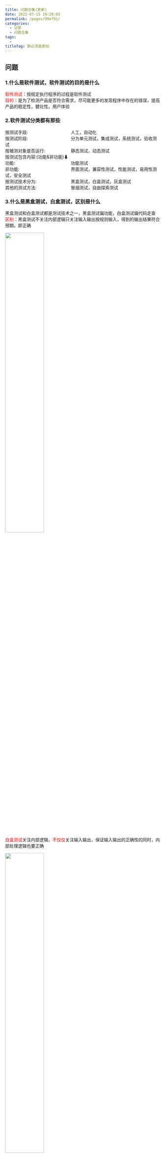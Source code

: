 ```yaml
---
title: 问题合集(更新)
date: 2022-07-15 10:28:03
permalink: /pages/99ef91/
categories:
  - 记录
  - 问题合集
tags:
  - 
titleTag: 那必须是原创
---
```

## 问题
### 1.什么是软件测试，软件测试的目的是什么
<font color=red>软件测试</font>：按规定执行程序的过程是软件测试  
<font color=red>目的</font>：是为了检测产品是否符合需求，尽可能更多的发现程序中存在的错误，提高产品的稳定性，健壮性，用户体验
<!-- more -->

### 2.软件测试分类都有那些
按测试手段:&emsp;&emsp;&emsp;&emsp;&emsp;&emsp;&emsp;&emsp;&emsp;&emsp;人工，自动化  
按测试阶段:&emsp;&emsp;&emsp;&emsp;&emsp;&emsp;&emsp;&emsp;&emsp;&emsp;分为单元测试，集成测试，系统测试，验收测试  
按被测对象是否运行:&emsp;&emsp;&emsp;&emsp;&emsp;&emsp;静态测试，动态测试  
按测试包含内容:(功能&非功能)⬇  
功能:&emsp;&emsp;&emsp;&emsp;&emsp;&emsp;&emsp;&emsp;&emsp;&emsp;&emsp;&emsp;&emsp;功能测试  
非功能:&emsp;&emsp;&emsp;&emsp;&emsp;&emsp;&emsp;&emsp;&emsp;&emsp;&emsp;&emsp;界面测试，兼容性测试，性能测试，易用性测试，安全测试  
按测试技术分为:&emsp;&emsp;&emsp;&emsp;&emsp;&emsp;&emsp;&emsp;黑盒测试，白盒测试，灰盒测试  
其他的测试方法:&emsp;&emsp;&emsp;&emsp;&emsp;&emsp;&emsp;&emsp;冒烟测试，自由探索测试  

### 3.什么是黑盒测试，白盒测试，区别是什么
黑盒测试和白盒测试都是测试技术之一，黑盒测试偏功能，白盒测试偏代码走查  
<font color=red>区别</font>：黑盒测试不关注内部逻辑只关注输入输出按规则输入，得到的输出结果符合预期，即正确

<img src="https://fastly.jsdelivr.net/gh/liyuqinggg/cdn@1.6/heihe.png" width="50%">


<font color=red>白盒测试</font>关注内部逻辑，<font color=red>不仅仅</font>关注输入输出，保证输入输出的正确性的同时，内部处理逻辑也要正确

<img src="https://fastly.jsdelivr.net/gh/liyuqinggg/cdn@1.6/baihe.png" width="50%">

### 4.生命周期模型包含那些阶段？你们开发的模型是什么？
**生命周期模型包含**：

1.问题定义及规划--->确认开发可行性，有没有市场  

2.需求分析--->需求评审，输出需求规格说明书  

3.设计  

4.编码  

5.测试  

6.上线/维护  

**我们的开发模型**：

V模型
### 5.你们公司的开发流程是怎样的？
首先，参与需求评审，了解需求  

然后，依据需求规格说明书对功能进行概要设计和详细设计 

最后，按照功能设计进行编码，编写计算机可运行的语言
### 6.你们公司的测试流程是怎样的？各个阶段的输出是什么？
首先开需求评审会，输出需求规格说明书  

然后测试老大编写测试计划，分配任务  

按照分配好的模块，参考需求文档提炼需求点功能点进行用例的编写  同时开发进行开发

开发自测完后说可以提测了，我们首先进行一轮冒烟测试  

冒烟测试通过后，开始按照编写的用例执行测试，过程中发现的bug，确认-->指派-->跟进-->修复-->回归  

直至无重大bug，符合需求要求，测试结束  

编写测试报告，体现测试过程和软件质量
### 7.开发环境，测试环境，预发布环境，生产环境是什么？你在测试环境后台添加的数据和信息，能够在生产环境看到么？
开发环境：开发用的环境，一般开发自己用来进行debug调试  

测试环境：接近真实用户的环境，测试使用  

预发布环境：正式发布前的最后一次测试，功能配置和正式环境高度相仿，避免直接上线出现问题增加成本  

生产环境：线上环境，正式环境，所用用户为真实用户  

测试环境后台添加的数据和信息，在生产环境看不到，因为他们俩是两套不同的环境，数据存放地址不在同一个地方  

### 8.遇到隐形需求怎么办？
1）充分理解需求文档  
2）参考同类产品/竞品

### 9.给一个带有logo的水杯(A4纸，盆栽，行李箱，电梯，N95口罩)如何测试？
电梯  
功能方面：  
1）单功能方面：能否到达指定楼层(升/降)，到达后能否正常开关门，电梯灯能开关？楼层按钮正常按下？
2）功能交互：两个人在不同楼层按下电梯，电梯是否会依次停下接人（两人都处于要上行或下行状态）？  
电梯正在下行，人要上行按下按钮电梯是否会停？  
电梯在上行，人要下行按下按钮是否会停？    
单双电梯，按单/双楼层，双/单电梯是否会停？  

界面测试：  
广告显示是否正确  
电梯logo显示是否正确  
提示语是否正确  

兼容性测试：  
硬件兼容（烟雾警报器），软件兼容，上下楼语音机器人，手势机器人  

性能测试：  
承重压力，上升/下降速度，到达楼层停止起伏波动大不大，一定高度落下来内部损伤程度

安全测试：
检测到电车入电梯是否关门，求生装置是否启用

### 10.密码测试点
1. 正向
  - 约束条件内密码输入
2. 反向
  - 密码长度
  - 密码类型
  - 非空
3. 安全
  - 前端输入星花加密
  - 前端输入完提交过程中星花加密
  - 后端接受存储数据库星花加密

